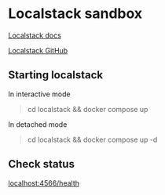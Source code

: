 # Localstack sandbox

[Localstack docs](https://docs.localstack.cloud/overview/)

[Localstack GitHub](https://github.com/localstack/localstack/)


## Starting localstack

In interactive mode 
> cd localstack && docker compose up

In detached mode
> cd localstack && docker compose up -d


## Check status 

[localhost:4566/health](http://localhost:4566/health)
